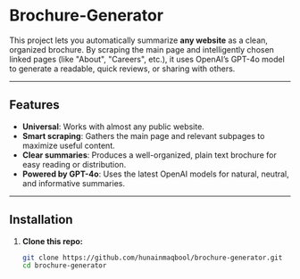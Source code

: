# Brochure-Generator

This project lets you automatically summarize **any website** as a clean, organized brochure. By scraping the main page and intelligently chosen linked pages (like "About", "Careers", etc.), it uses OpenAI’s GPT-4o model to generate a readable, quick reviews, or sharing with others.

---

## Features

- **Universal**: Works with almost any public website.
- **Smart scraping**: Gathers the main page and relevant subpages to maximize useful content.
- **Clear summaries**: Produces a well-organized, plain text brochure for easy reading or distribution.
- **Powered by GPT-4o**: Uses the latest OpenAI models for natural, neutral, and informative summaries.

---

## Installation

1. **Clone this repo:**

   ```bash
   git clone https://github.com/hunainmaqbool/brochure-generator.git
   cd brochure-generator
